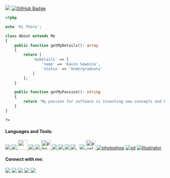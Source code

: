 <a href="https://github.com/Meghna-DAS/github-profile-views-counter"> <img src="https://komarev.com/ghpvc/?username=kavin-sewmina"></a>
<a href="https://github.com/kavin-sewmina?tab=followers"><img src="https://img.shields.io/github/followers/kavin-sewmina?label=Followers&style=social" alt="GitHub Badge"></a>

```php
<?php

echo 'Hi There';

class About extends Me
{
    public function getMyDetails(): array
    {
        return [
            'myDetails' => [
                'name' => 'Kavin Sewmina',
                'status' => 'Undergraduate'         
            ]
        ];
    }

    public function getMyPassion(): string
    {
        return 'My passion for software is inventing new concepts and bringing them to life through beautiful interfaces.';
    }
}

?>
```

<h4>Languages and Tools:</h4>

<p align="left"> 
    <a href="https://www.java.com" target="_blank"> <img src="https://img.icons8.com/color/30/000000/java-coffee-cup-logo.png"/> </a>
    <a href="https://www.python.org" target="_blank"> <img src="https://img.icons8.com/color/30/000000/python.png"/> </a> 
    <a href="https://docs.microsoft.com/en-us/dotnet/csharp/" target="_blank"> <img src="https://img.icons8.com/color/48/000000/c-sharp-logo.png" height="30"/> </a> 
    <a href="https://www.w3.org/html/" target="_blank"> <img src="https://img.icons8.com/color/30/000000/html-5.png"/> </a> 
    <a href="https://www.w3schools.com/css/" target="_blank"> <img src="https://img.icons8.com/color/30/000000/css3.png"/> </a>
    <a href="https://www.php.net/" target="_blank"> <img src="https://pngimg.com/uploads/php/php_PNG34.png" alt="php"  height="30"/> </a>  
    <a href="https://developer.mozilla.org/en-US/docs/Web/JavaScript" target="_blank"> <img src="https://img.icons8.com/color/30/000000/javascript.png"/> </a>  
    <a href="https://reactjs.org/" target="_blank"> <img src="https://img.icons8.com/color/30/000000/react-native.png"/> </a>
    <a href="https://getbootstrap.com" target="_blank"> <img src="https://img.icons8.com/color/30/000000/bootstrap.png"/> </a> 
    <a style="padding-right:8px;" href="https://www.mysql.com/" target="_blank"> <img src="https://img.icons8.com/fluent/30/000000/mysql-logo.png"/> </a>
    <a href="https://firebase.google.com/" target="_blank"> <img src="https://img.icons8.com/color/30/000000/firebase.png"/> </a> 
    <a href="https://postman.com" target="_blank"> <img src="https://www.vectorlogo.zone/logos/getpostman/getpostman-icon.svg" alt="postman" width="30" height="30"/> </a>   
    <a href="https://adobe.com" target="_blank"><img src="https://img.icons8.com/fluency/30/000000/adobe-photoshop.png" alt="photoshop"/></a>
    <a href="https://adobe.com" target="_blank"><img src="https://img.icons8.com/fluency/30/000000/adobe-xd.png" alt="xd"/></a> 
    <a href="https://adobe.com" target="_blank"><img src="https://img.icons8.com/fluency/30/000000/adobe-illustrator.png" alt="illustrator"/></a>   
</p>

<h4>Connect with me:</h4>
<p>
<a href="mailto: kavinsewmina@gmail.com"><img src="https://img.icons8.com/fluency/30/000000/email-sign.png"/></a>
<a href = "https://www.linkedin.com/in/kavinsewmina/"><img src="https://img.icons8.com/fluent/30/000000/linkedin.png"/></a>
<a href = "https://twitter.com/kavinsewmina"><img src="https://img.icons8.com/fluent/30/000000/twitter.png"/></a>
<a href = "https://www.instagram.com/kavinsewmina/"><img src="https://img.icons8.com/fluent/30/000000/instagram-new.png"/></a>
<a href = "https://www.facebook.com/kavinsewmina/UC-NXT1lYAOPa3lrgWXqvuHA"><img src="https://img.icons8.com/color/30/000000/facebook.png"/></a>
</p>


